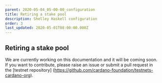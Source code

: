 ```yaml
---
parent: 2020-05-04_05-00-00_configuration
title: Retiring a stake pool
description: Shelley Haskell configuration
order: 3
last_updated: 2020-05-01T08:00:00.000Z
---
```

## Retiring a stake pool

We are currently working on this documentation and it will be coming soon. If you want to contribute, please raise an issue or submit a pull request in the [testnet repository] (https://github.com/cardano-foundation/testnets-cardano-org).
